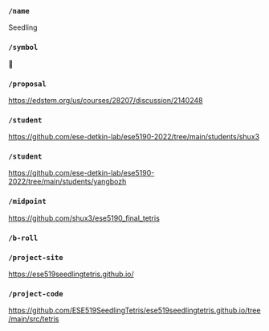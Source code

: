 ### `/name`
Seedling
### `/symbol`
🌱
### `/proposal`
https://edstem.org/us/courses/28207/discussion/2140248
### `/student`
https://github.com/ese-detkin-lab/ese5190-2022/tree/main/students/shux3
### `/student`
https://github.com/ese-detkin-lab/ese5190-2022/tree/main/students/yangbozh
### `/midpoint`
https://github.com/shux3/ese5190_final_tetris
### `/b-roll`
### `/project-site`
https://ese519seedlingtetris.github.io/
### `/project-code`
https://github.com/ESE519SeedlingTetris/ese519seedlingtetris.github.io/tree/main/src/tetris
